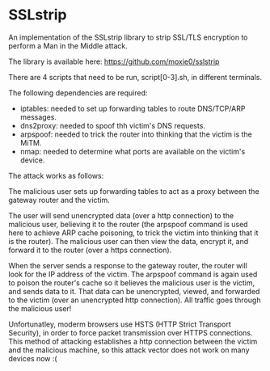 # SSLstrip
An implementation of the SSLstrip library to strip SSL/TLS encryption to perform a Man in the Middle attack.

The library is available here: https://github.com/moxie0/sslstrip

There are 4 scripts that need to be run, script[0-3].sh, in different terminals.

The following dependencies are required:
  - iptables: needed to set up forwarding tables to route DNS/TCP/ARP messages.
  - dns2proxy: needed to spoof thh victim's DNS requests.
  - arpspoof: needed to trick the router into thinking that the victim is the MiTM.
  - nmap: needed to determine what ports are available on the victim's device.

The attack works as follows:

The malicious user sets up forwarding tables to act as a proxy between the gateway router and the victim.

The user will send unencrypted data (over a http connection) to the malicious user, believing it to the router (the arpspoof command is used here to achieve ARP cache poisoning, to trick the victim into thinking that it is the router). The malicious user can then view the data, encrypt it, and forward it to the router (over a https connection). 

When the server sends a response to the gateway router, the router will look for the IP address of the victim. The arpspoof command is again used to poison the router's cache so it believes the malicious user is the victim, and sends data to it. That data can be unencrypted, viewed, and forwarded to the victim (over an unencrypted http connection). All traffic goes through the malicious user!

Unfortunatley, moderm browsers use HSTS (HTTP Strict Transport Security), in order to force packet transmission over HTTPS connections. This method of attacking establishes a http connection between the victim and the malicious machine, so this attack vector does not work on many devices now :(
